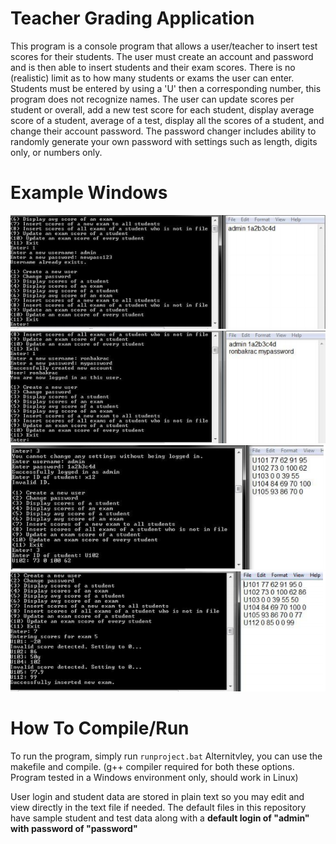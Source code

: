 # Teacher Grading Application

This program is a console program that allows a user/teacher to insert test scores for their students. The user must create an account and password and is then able to insert students and their exam scores. There is no (realistic) limit as to how many students or exams the user can enter. Students must be entered by using a 'U' then a corresponding number, this program does not recognize names. The user can update scores per student or overall, add a new test score for each student, display average score of a student, average of a test, display all the scores of a student, and change their account password. The password changer includes ability to randomly generate your own password with settings such as length, digits only, or numbers only.

# Example Windows
<img src="./Example Pictures/pr1.PNG">
<img src="./Example Pictures/pr2.PNG">
<img src="./Example Pictures/pr3.PNG">
<img src="./Example Pictures/pr4.PNG">

# How To Compile/Run
To run the program, simply run ``runproject.bat``
Alternitvley, you can use the makefile and compile.
(g++ compiler required for both these options. Program tested in a Windows environment only, should work in Linux)

User login and student data are stored in plain text so you may edit and view directly in the text file if needed. The default files in this repository have sample student and test data along with a <strong>default login of "admin" with password of "password"</strong>